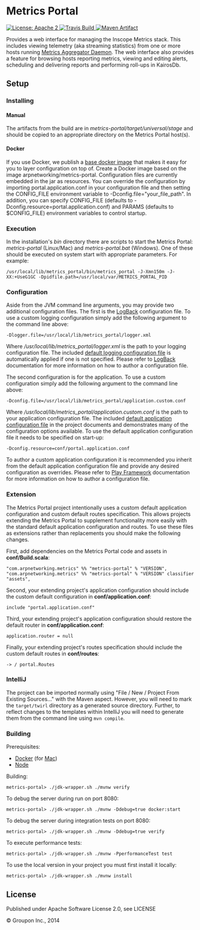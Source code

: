 Metrics Portal
==============

<a href="https://raw.githubusercontent.com/ArpNetworking/metrics-portal/master/LICENSE">
    <img src="https://img.shields.io/hexpm/l/plug.svg"
         alt="License: Apache 2">
</a>
<a href="https://travis-ci.org/ArpNetworking/metrics-portal/">
    <img src="https://travis-ci.org/ArpNetworking/metrics-portal.png?branch=master"
         alt="Travis Build">
</a>
<a href="http://search.maven.org/#search%7Cga%7C1%7Cg%3A%22com.arpnetworking.metrics%22%20a%3A%22metrics-portal_2.11%22">
    <img src="https://img.shields.io/maven-central/v/com.arpnetworking.metrics/metrics-portal_2.11.svg"
         alt="Maven Artifact">
</a>

Provides a web interface for managing the Inscope Metrics stack. This includes viewing telemetry (aka streaming
statistics) from one or more hosts running [Metrics Aggregator Daemon](https://github.com/ArpNetworking/metrics-aggregator-daemon).
The web interface also provides a feature for browsing hosts reporting metrics, viewing and editing alerts, scheduling
and delivering reports and performing roll-ups in KairosDb.

Setup
-----

### Installing

#### Manual

The artifacts from the build are in *metrics-portal/target/universal/stage* and should be copied to an appropriate
directory on the Metrics Portal host(s).

#### Docker

If you use Docker, we publish a [base docker image](https://hub.docker.com/r/arpnetworking/metrics-portal/) that makes
it easy for you to layer configuration on top of.  Create a Docker image based on the image arpnetworking/metrics-portal.
Configuration files are currently embedded in the jar as resources.  You can override the configuration by importing
portal.application.conf in your configuration file and then setting the CONFIG_FILE environment variable to
-Dconfig.file="your_file_path".  In addition, you can specify CONFIG_FILE (defaults to
-Dconfig.resource=portal.application.conf) and PARAMS (defaults to $CONFIG_FILE) environment variables to control
startup.

### Execution

In the installation's *bin* directory there are scripts to start the Metrics Portal: *metrics-portal* (Linux/Mac) and
*metrics-portal.bat* (Windows).  One of these should be executed on system start with appropriate parameters. For example:

    /usr/local/lib/metrics_portal/bin/metrics_portal -J-Xmn150m -J-XX:+UseG1GC -Dpidfile.path=/usr/local/var/METRICS_PORTAL_PID

### Configuration

Aside from the JVM command line arguments, you may provide two additional configuration files. The first is the
[LogBack](http://logback.qos.ch/) configuration file.  To use a custom logging configuration simply add the following
argument to the command line above:

    -Dlogger.file=/usr/local/lib/metrics_portal/logger.xml

Where */usr/local/lib/metrics_portal/logger.xml* is the path to your logging configuration file. The included [default logging configuration file](conf/logger.xml) is automatically applied if one is not specified. Please refer to [LogBack](http://logback.qos.ch/) documentation for more information on how to author a configuration file.

The second configuration is for the application. To use a custom configuration simply add the following argument to the command line above:

    -Dconfig.file=/usr/local/lib/metrics_portal/application.custom.conf

Where */usr/local/lib/metrics_portal/application.custom.conf* is the path to your application configuration file.  The included [default application configuration file](conf/portal.application.conf) in the project documents and demonstrates many of the configuration options available. To use the default application configuration file it needs to be specified on start-up:

    -Dconfig.resource=conf/portal.application.conf

To author a custom application configuration it is recommended you inherit from the default application configuration file and provide any desired configuration as overrides. Please refer to [Play Framework](https://www.playframework.com/documentation/2.4.x/ProductionConfiguration) documentation for more information on how to author a configuration file.

### Extension

The Metrics Portal project intentionally uses a custom default application configuration and custom default routes specification. This allows projects extending the Metrics Portal to supplement functionality more easily with the standard default application configuration and routes. To use these files as extensions rather than replacements you should make the following changes.

First, add dependencies on the Metrics Portal code and assets in __conf/Build.scala__:

    "com.arpnetworking.metrics" %% "metrics-portal" % "VERSION",
    "com.arpnetworking.metrics" %% "metrics-portal" % "VERSION" classifier "assets",

Second, your extending project's application configuration should include the custom default configuration in __conf/application.conf__:

    include "portal.application.conf"

Third, your extending project's application configuration should restore the default router in __conf/application.conf__:

    application.router = null

Finally, your extending project's routes specification should include the custom default routes in __conf/routes__:

    -> / portal.Routes


### IntelliJ

The project can be imported normally using "File / New / Project From Existing Sources..." with the Maven aspect.
However, you will need to mark the `target/twirl` directory as a generated source directory. Further, to reflect
changes to the templates within IntelliJ you will need to generate them from the command line using `mvn compile`.

### Building

Prerequisites:
* [Docker](http://www.docker.com/) (for [Mac](https://docs.docker.com/docker-for-mac/))
* [Node](https://nodejs.org/en/download/)

Building:

    metrics-portal> ./jdk-wrapper.sh ./mvnw verify

To debug the server during run on port 8080:

    metrics-portal> ./jdk-wrapper.sh ./mvnw -Ddebug=true docker:start

To debug the server during integration tests on port 8080:

    metrics-portal> ./jdk-wrapper.sh ./mvnw -Ddebug=true verify

To execute performance tests:

    metrics-portal> ./jdk-wrapper.sh ./mvnw -PperformanceTest test

To use the local version in your project you must first install it locally:

    metrics-portal> ./jdk-wrapper.sh ./mvnw install

License
-------

Published under Apache Software License 2.0, see LICENSE

&copy; Groupon Inc., 2014
